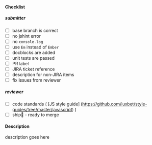 #### Checklist
##### submitter
- [ ] base branch is correct
- [ ] no jshint error
- [ ] no `console.log`
- [ ] use `Em` instead of `Ember`
- [ ] docblocks are added
- [ ] unit tests are passed
- [ ] PR label
- [ ] JIRA ticket reference
- [ ] description for non-JIRA items
- [ ] fix issues from reviewer

##### reviewer
- [ ] code standards ( [JS style guide] (https://github.com/luxbet/style-guides/tree/master/javascript) )
- [ ] ship:ship: - ready to merge

#### Description
description goes here

